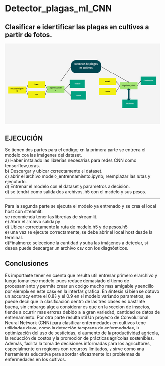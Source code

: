 # Detector_plagas_ml_CNN
## Clasificar e identificar las plagas en cultivos a partir de fotos.
![](https://github.com/alvaroOficial/Detector_plagas_ml_CNN/blob/main/esquema.png)
## EJECUCIÓN
Se tienen dos partes para el código; en la primera parte se entrena el modelo con las imágenes del dataset.<br>
 a) Haber instalado las librerías necesarias para redes CNN como tensorflow,keras.<br>
 b) Descargar y ubicar correctamente el dataset.<br>
 c) abrir el archivo modelo_entrennamiento.ipynb; reemplazar las rutas y ejecutarlo.<br>
 d) Entrenar el modelo con el dataset y parametros a decisión.<br>
 d) se tendrá como salida dos archivos .h5 con el modelo y sus pesos.<br>

 --------------------------------------------------------------------------------
Para la segunda parte se ejecuta el modelo ya entrenado y se crea el local host con streamlit:<br>
 se recomienda tener las librerías de streamlit.<br>
 e) Abrir el archivo salida.py<br>
 d) Ubicar correctamente la ruta de modelo.h5 y de pesos.h5<br>
 e) una vez se ejecute correctamente, se debe abrir el local host desde la terminal.<br>
 d)Finalmente seleccione la cantidad y suba las imágenes a detectar, si desea puede descargar un archivo csv con los diagnósticos.<br>
 
## Conclusiones
Es importante tener en cuenta que resulta util entrenar primero el archivo y luego tomar ese modelo, pues reduce demasiado el tiemo de procesamiento y permite crear un codigo mucho mas amigable y sencillo por ejemplo en este caso en la interfaz grafica.
En sintesis si bien se obtuvo un accuracy entre el 0.88 y el 0.9 en el modelo variando parametros, se puede decir que la clasificación dentro de las tres clases es bastante buena, sin embargo algo a considerar es que en la seccion de insectos, tiende a ocurrir mas errores debido a la gran variedad, cantidad de datos de entrenamiento.
Por otra parte resulta util Un proyecto de Convolutional Neural Network (CNN) para clasificar enfermedades en cultivos tiene utilidades clave, como la detección temprana de enfermedades, la optimización del uso de pesticidas, el aumento de la productividad agrícola, la reducción de costos y la promoción de prácticas agrícolas sostenibles. Además, facilita la toma de decisiones informadas para los agricultores, especialmente en regiones con recursos limitados, y sirve como una herramienta educativa para abordar eficazmente los problemas de enfermedades en los cultivos.


 

